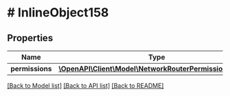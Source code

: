 # # InlineObject158

## Properties

Name | Type | Description | Notes
------------ | ------------- | ------------- | -------------
**permissions** | [**\OpenAPI\Client\Model\NetworkRouterPermissionsUpdate**](NetworkRouterPermissionsUpdate.md) |  | [optional]

[[Back to Model list]](../../README.md#models) [[Back to API list]](../../README.md#endpoints) [[Back to README]](../../README.md)
